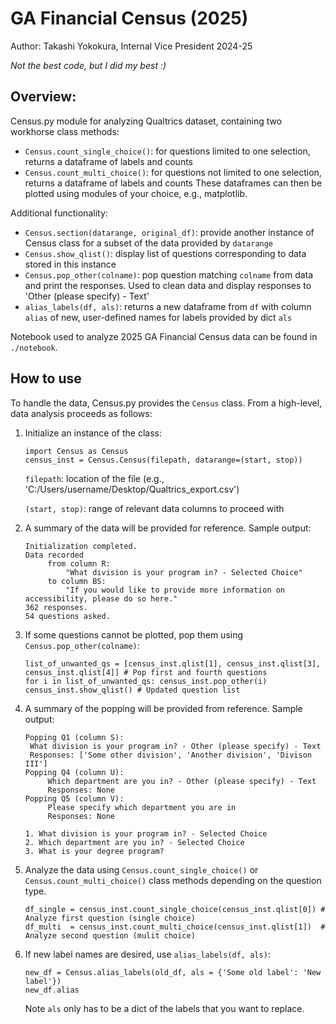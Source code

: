 # GA Financial Census (2025)
Author: Takashi Yokokura, Internal Vice President 2024-25

_Not the best code, but I did my best :)_

## Overview: 
Census.py module for analyzing Qualtrics dataset, containing two workhorse class methods:
* `Census.count_single_choice()`: for questions limited to one selection, returns a dataframe of labels and counts 
* `Census.count_multi_choice()`: for questions not limited to one selection, returns a dataframe of labels and counts
These dataframes can then be plotted using modules of your choice, e.g., matplotlib.

Additional functionality:
* `Census.section(datarange, original_df)`: provide another instance of Census class for a subset of the data provided by `datarange`
* `Census.show_qlist()`: display list of questions corresponding to data stored in this instance
* `Census.pop_other(colname)`: pop question matching `colname` from data and print the responses. Used to clean data and display responses to 'Other (please specify) - Text'
* `alias_labels(df, als)`: returns a new dataframe from `df` with column `alias` of new, user-defined names for labels provided by dict `als`

Notebook used to analyze 2025 GA Financial Census data can be found in `./notebook`.

## How to use
To handle the data, Census.py provides the `Census` class. From a high-level, data analysis proceeds as follows:
1. Initialize an instance of the class:
   ```
   import Census as Census
   census_inst = Census.Census(filepath, datarange=(start, stop))
   ```
    `filepath`: location of the file (e.g., 'C:/Users/username/Desktop/Qualtrics_export.csv')
   
    `(start, stop)`: range of relevant data columns to proceed with
2. A summary of the data will be provided for reference. Sample output:
   ```
   Initialization completed.
   Data recorded
	    from column R: 
		    "What division is your program in? - Selected Choice"
	    to column BS: 
		    "If you would like to provide more information on accessibility, please do so here."
   362 responses.
   54 questions asked.
   ```
3. If some questions cannot be plotted, pop them using `Census.pop_other(colname)`:
   ```
   list_of_unwanted_qs = [census_inst.qlist[1], census_inst.qlist[3], census_inst.qlist[4]] # Pop first and fourth questions
   for i in list_of_unwanted_qs: census_inst.pop_other(i)
   census_inst.show_qlist() # Updated question list
   ```
4. A summary of the popping will be provided from reference. Sample output:
   ```
   Popping Q1 (column S): 
	What division is your program in? - Other (please specify) - Text
	Responses: ['Some other division', 'Another division', 'Divison III']
   Popping Q4 (column U): 
		Which department are you in? - Other (please specify) - Text
		Responses: None
   Popping Q5 (column V): 
		Please specify which department you are in
		Responses: None
	
   1. What division is your program in? - Selected Choice
   2. Which department are you in? - Selected Choice
   3. What is your degree program?
   ```
5. Analyze the data using `Census.count_single_choice()` or `Census.count_multi_choice()` class methods depending on the question type.
   ```
   df_single = census_inst.count_single_choice(census_inst.qlist[0]) # Analyze first question (single choice)
   df_multi  = census_inst.count_multi_choice(census_inst.qlist[1])  # Analyze second question (mulit choice)
   ```
6. If new label names are desired, use `alias_labels(df, als)`:
   ```
   new_df = Census.alias_labels(old_df, als = {'Some old label': 'New label'})
   new_df.alias
   ```
   Note `als` only has to be a dict of the labels that you want to replace.
